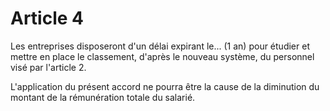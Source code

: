 # Article 4

Les entreprises disposeront d'un délai expirant le... (1 an) pour étudier et mettre en place le classement, d'après le nouveau système, du personnel visé par l'article 2.

L'application du présent accord ne pourra être la cause de la diminution du montant de la rémunération totale du salarié.

